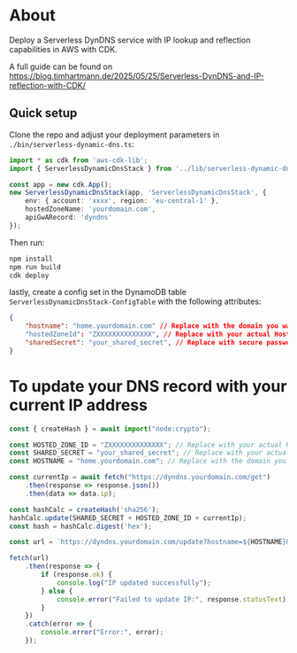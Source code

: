 # About

Deploy a Serverless DynDNS service with IP lookup and reflection capabilities in AWS with CDK.

A full guide can be found on https://blog.timhartmann.de/2025/05/25/Serverless-DynDNS-and-IP-reflection-with-CDK/

## Quick setup

Clone the repo and adjust your deployment parameters in `./bin/serverless-dynamic-dns.ts`:

```typescript
import * as cdk from 'aws-cdk-lib';
import { ServerlessDynamicDnsStack } from '../lib/serverless-dynamic-dns-stack';

const app = new cdk.App();
new ServerlessDynamicDnsStack(app, 'ServerlessDynamicDnsStack', {
    env: { account: 'xxxx', region: 'eu-central-1' },
    hostedZoneName: 'yourdomain.com',
    apiGwARecord: 'dyndns'
});
```

Then run:

```bash
npm install
npm run build
cdk deploy
```
lastly, create a config set in the DynamoDB table `ServerlessDynamicDnsStack-ConfigTable` with the following attributes:
```json
{
    "hostname": "home.yourdomain.com" // Replace with the domain you want to update
    "hostedZoneId": "ZXXXXXXXXXXXXXX", // Replace with your actual Hosted Zone ID
    "sharedSecret": "your_shared_secret", // Replace with secure password
}
```

# To update your DNS record with your current IP address
````typescript
const { createHash } = await import("node:crypto");

const HOSTED_ZONE_ID = "ZXXXXXXXXXXXXXX"; // Replace with your actual Hosted Zone ID
const SHARED_SECRET = "your_shared_secret"; // Replace with your actual shared secret
const HOSTNAME = "home.yourdomain.com"; // Replace with the domain you want to update

const currentIp = await fetch("https://dyndns.yourdomain.com/get")
    .then(response => response.json())
    .then(data => data.ip);

const hashCalc = createHash('sha256');
hashCalc.update(SHARED_SECRET + HOSTED_ZONE_ID + currentIp);
const hash = hashCalc.digest('hex');

const url = `https://dyndns.yourdomain.com/update?hostname=${HOSTNAME}&hash=${hash}`;

fetch(url)
    .then(response => {
        if (response.ok) {
            console.log("IP updated successfully");
        } else {
            console.error("Failed to update IP:", response.statusText);
        }
    })
    .catch(error => {
        console.error("Error:", error);
    });
````